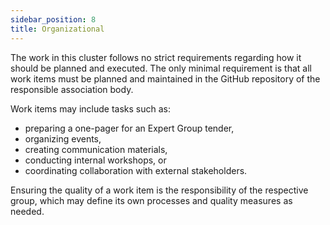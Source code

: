 ```yaml
---
sidebar_position: 8
title: Organizational
---
```


The work in this cluster follows no strict requirements regarding how it should be planned and executed. The only minimal requirement is that all work items must be planned and maintained in the GitHub repository of the responsible association body.

Work items may include tasks such as:

- preparing a one-pager for an Expert Group tender,
- organizing events,
- creating communication materials,
- conducting internal workshops, or
- coordinating collaboration with external stakeholders.

Ensuring the quality of a work item is the responsibility of the respective group, which may define its own processes and quality measures as needed.
